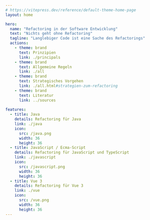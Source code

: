 ```yaml
---
# https://vitepress.dev/reference/default-theme-home-page
layout: home

hero:
  name: "Refactoring in der Software Entwicklung"
  text: "Nichts geht ohne Refactoring"
  tagline: "Langlebiger Code ist eine Sache des Refactorings"
  actions:
    - theme: brand
      text: Prinzipien
      link: ./principals
    - theme: brand
      text: Allgemeine Regeln
      link: ./all
    - theme: brand
      text: Strategisches Vorgehen
      link: ./all.html#strategien-zum-refactoring
    - theme: brand
      text: Literatur
      link: ../sources
    
features:
  - title: Java
    details: Refactoring für Java
    link: ./java
    icon: 
      src: /java.png
      width: 36
      height: 36
  - title: JavaScript / Ecma-Script
    details: Refactoring für JavaScript und TypeScript
    link: ./javascript
    icon:
      src: /javascript.png
      width: 36
      height: 36
  - title: Vue 3
    details: Refactoring für Vue 3
    link: ./vue
    icon:
      src: /vue.png
      width: 36
      height: 36
---
```

